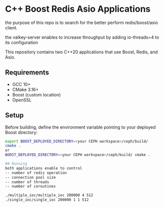 # C++ Boost Redis Asio Applications

the purpose of this repo is to search for the better perform redis/boost/asio client.

the valkey-server enables to increase throughput by adding io-threads=4 to its configuration

This repository contains two C++20 applications that use Boost, Redis, and Asio.

## Requirements

- GCC 10+
- CMake 3.16+
- Boost (custom location)
- OpenSSL

## Setup

Before building, define the environment variable pointing to your deployed Boost directory:
```bash
export BOOST_DEPLOYED_DIRECTORY=<your CEPH workspace>/ceph/build/
cmake .
or 
BOOST_DEPLOYED_DIRECTORY=<your CEPH workspace>/ceph/build/ cmake .

## Running
both applications enable to control
-- number of redis operation
-- connection pool size
-- number of threads
-- number of coroutines 

./multiple_ioc/multiple_ioc 200000 4 512
./single_ioc/single_ioc 200000 1 1 512
